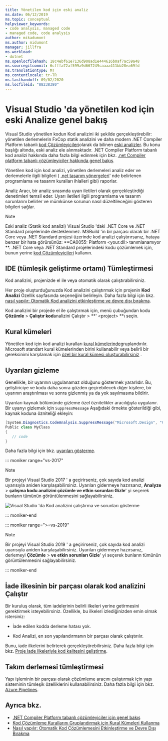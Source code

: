 ```yaml
---
title: Yönetilen kod için eski analiz
ms.date: 06/12/2019
ms.topic: conceptual
helpviewer_keywords:
- code analysis, managed code
- managed code, code analysis
author: mikadumont
ms.author: midumont
manager: jillfra
ms.workload:
- dotnet
ms.openlocfilehash: 18c4ebf61e7136d908ad1e444616b0af7ac59a48
ms.sourcegitcommit: 6cfffa72af599a9d667249caaaa411bb28ea69fd
ms.translationtype: MT
ms.contentlocale: tr-TR
ms.lasthandoff: 09/02/2020
ms.locfileid: "88238380"
---
```

# <a name="overview-of-legacy-analysis-for-managed-code-in-visual-studio"></a>Visual Studio 'da yönetilen kod için eski Analize genel bakış

Visual Studio yönetilen kodun Kod analizini iki şekilde gerçekleştirebilir: yönetilen derlemelerin FxCop statik analizini ve daha modern .NET Compiler Platform tabanlı [kod Çözümleyicileri](../code-quality/roslyn-analyzers-overview.md)olarak da bilinen [eski analizler](../code-quality/walkthrough-analyzing-managed-code-for-code-defects.md). Bu konu başlığı altında, eski analiz ele alınmaktadır. .NET Compiler Platform tabanlı kod analizi hakkında daha fazla bilgi edinmek için bkz. [.net Compiler platform tabanlı çözümleyiciler hakkında genel bakış](../code-quality/roslyn-analyzers-overview.md).

Yönetilen kod için kod analizi, yönetilen derlemeleri analiz eder ve derlemelerle ilgili bilgileri ( [.net tasarım yönergeleri](/dotnet/standard/design-guidelines/)' nde belirlenen programlama ve tasarım kuralları ihlalleri gibi) raporlar.

Analiz Aracı, bir analiz sırasında uyarı iletileri olarak gerçekleştirdiği denetimleri temsil eder. Uyarı iletileri ilgili programlama ve tasarım sorunlarını belirler ve mümkünse sorunun nasıl düzeltileceğini gösteren bilgileri sağlar.

> [!NOTE]
> Eski analiz (Statik kod analizi) Visual Studio 'daki .NET Core ve .NET Standard projelerinde desteklenmez. MSBuild 'in bir parçası olarak bir .NET Core veya .NET Standard projesi üzerinde kod analizi çalıştırırsanız, hataya benzer bir hata görürsünüz: **CA0055: Platform \<your.dll> tanımlanamıyor **. .NET Core veya .NET Standard projelerindeki kodu çözümlemek için, bunun yerine [kod Çözümleyicileri](../code-quality/roslyn-analyzers-overview.md) kullanın.

## <a name="ide-integrated-development-environment-integration"></a>IDE (tümleşik geliştirme ortamı) Tümleştirmesi

Kod analizini, projenizde el ile veya otomatik olarak çalıştırabilirsiniz.

Her proje oluşturduğunuzda Kod analizini çalıştırmak için projenin **Kod Analizi** Özellik sayfasında seçeneğini belirleyin. Daha fazla bilgi için bkz. [nasıl yapılır: Otomatik Kod analizini etkinleştirme ve devre dışı bırakma](../code-quality/how-to-enable-and-disable-automatic-code-analysis-for-managed-code.md).

Kod analizini bir projede el ile çalıştırmak için, menü çubuğundan kodu **Çözümle**  >  **Çalıştır kod**analizini Çalıştır  >  **' \<project> **ı seçin.

## <a name="rule-sets"></a>Kural kümeleri

Yönetilen kod için kod analizi kuralları [kural kümelerinde](../code-quality/using-rule-sets-to-group-code-analysis-rules.md)gruplandırılır. Microsoft standart kural kümelerinden birini kullanabilir veya belirli bir gereksinimi karşılamak için [özel bir kural kümesi oluşturabilirsiniz](../code-quality/how-to-create-a-custom-rule-set.md) .

## <a name="suppress-warnings"></a>Uyarıları gizleme

Genellikle, bir uyarının uygulanamaz olduğunu göstermek yararlıdır. Bu, geliştiriciye ve kodu daha sonra gözden geçirebilecek diğer kişilere, bir uyarının araştırılması ve sonra gizlenmiş ya da yok sayılmasına bildirir.

Uyarıları kaynak bölümünde gizleme özel öznitelikler aracılığıyla uygulanır. Bir uyarıyı gizlemek için `SuppressMessage` Aşağıdaki örnekte gösterildiği gibi, kaynak koduna özniteliği ekleyin:

```csharp
[System.Diagnostics.CodeAnalysis.SuppressMessage("Microsoft.Design", "CA1039:ListsAreStrongTyped")]
Public class MyClass
{
   // code
}
```

Daha fazla bilgi için bkz. [uyarıları gösterme](../code-quality/in-source-suppression-overview.md).

::: moniker range="vs-2017"

> [!NOTE]
> Bir projeyi Visual Studio 2017 ' a geçirirseniz, çok sayıda kod analizi uyarısıyla aniden karşılaşabilirsiniz. Uyarıları gidermeye hazırsanız, **Analyze**  >  **çalışma kodu analizini çözümle ve etkin sorunları Gizle**' yi seçerek bunların tümünün görüntülenmesini sağlayabilirsiniz.
>
> ![Visual Studio 'da Kod analizini çalıştırma ve sorunları gösterme](media/suppress-active-issues.png)

::: moniker-end

::: moniker range=">=vs-2019"

> [!NOTE]
> Bir projeyi Visual Studio 2019 ' a geçirirseniz, çok sayıda kod analizi uyarısıyla aniden karşılaşabilirsiniz. Uyarıları gidermeye hazırsanız, derlemeyi **Çözümle**  >  **ve etkin sorunları Gizle**' yi seçerek bunların tümünün görüntülenmesini sağlayabilirsiniz.

::: moniker-end

## <a name="run-code-analysis-as-part-of-check-in-policy"></a>İade ilkesinin bir parçası olarak kod analizini Çalıştır

Bir kuruluş olarak, tüm iadelerinin belirli ilkeleri yerine getirmesini gerektirmek isteyebilirsiniz. Özellikle, bu ilkeleri izlediğinizden emin olmak istersiniz:

- İade edilen kodda derleme hatası yok.

- Kod Analizi, en son yapılandırmanın bir parçası olarak çalıştırılır.

Bunu, iade ilkelerini belirterek gerçekleştirebilirsiniz. Daha fazla bilgi için bkz. [Proje Iade Ilkeleriyle kod kalitesini geliştirme](../code-quality/how-to-create-or-update-standard-code-analysis-check-in-policies.md).

## <a name="team-build-integration"></a>Takım derlemesi tümleştirmesi

Yapı işleminin bir parçası olarak çözümleme aracını çalıştırmak için yapı sisteminin tümleşik özelliklerini kullanabilirsiniz. Daha fazla bilgi için bkz. [Azure Pipelines](/azure/devops/pipelines/index?view=vsts).

## <a name="see-also"></a>Ayrıca bkz.

- [.NET Compiler Platform tabanlı çözümleyiciler için genel bakış](../code-quality/roslyn-analyzers-overview.md)
- [Kod Çözümleme Kurallarını Gruplandırmak için Kural Kümeleri Kullanma](../code-quality/using-rule-sets-to-group-code-analysis-rules.md)
- [Nasıl yapılır: Otomatik Kod Çözümlemesini Etkinleştirme ve Devre Dışı Bırakma](../code-quality/how-to-enable-and-disable-automatic-code-analysis-for-managed-code.md)

